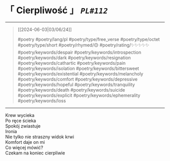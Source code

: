 # &#12300; Cierpliwość &#12301; *`PL#112`*

---

> [[2024-06-03|03/06/24]]
> 
> #poetry 
> #poetry/lang/pl 
> #poetry/type/free_verse #poetry/type/octet #poetry/type/short 
> #poetry/rhymed/🟡 
> #poetry/rating/✨✨✨✨✨ 
> #poetry/keywords/despair #poetry/keywords/introspection #poetry/keywords/dark #poetry/keywords/resignation #poetry/keywords/cathartic #poetry/keywords/pain #poetry/keywords/isolation #poetry/keywords/bittersweet #poetry/keywords/existential #poetry/keywords/melancholy #poetry/keywords/comfort #poetry/keywords/depressive #poetry/keywords/hopeful #poetry/keywords/tranquility #poetry/keywords/death #poetry/keywords/suicide #poetry/keywords/explicit #poetry/keywords/ephemerality #poetry/keywords/loss 

---

Krew wycieka  
Po ręce ścieka  
Spokój zwiastuje  
Ironia  
Nie tylko nie straszny widok krwi  
Komfort daje on mi  
Co więcej mówić?  
Czekam na koniec cierpliwie